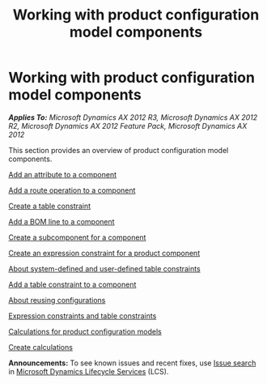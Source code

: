 ﻿---
title: Working with product configuration model components
TOCTitle: Working with product configuration model components
ms:assetid: 4a43fa3c-a528-499c-8840-80f631a5c90b
ms:mtpsurl: https://technet.microsoft.com/en-us/library/Hh351819(v=AX.60)
ms:contentKeyID: 36676385
ms.date: 04/18/2014
mtps_version: v=AX.60
f1_keywords:
- component
- products
- product
- configuration model
- model components
---

# Working with product configuration model components 


_**Applies To:** Microsoft Dynamics AX 2012 R3, Microsoft Dynamics AX 2012 R2, Microsoft Dynamics AX 2012 Feature Pack, Microsoft Dynamics AX 2012_

This section provides an overview of product configuration model components.

[Add an attribute to a component](add-an-attribute-to-a-component.md)

[Add a route operation to a component](add-a-route-operation-to-a-component.md)

[Create a table constraint](create-a-table-constraint.md)

[Add a BOM line to a component](add-a-bom-line-to-a-component.md)

[Create a subcomponent for a component](create-a-subcomponent-for-a-component.md)

[Create an expression constraint for a product component](create-an-expression-constraint-for-a-product-component.md)

[About system-defined and user-defined table constraints](about-system-defined-and-user-defined-table-constraints.md)

[Add a table constraint to a component](add-a-table-constraint-to-a-component.md)

[About reusing configurations](about-reusing-configurations.md)

[Expression constraints and table constraints](expression-constraints-and-table-constraints.md)

[Calculations for product configuration models](calculations-for-product-configuration-models.md)

[Create calculations](create-calculations.md)

  
**Announcements:** To see known issues and recent fixes, use [Issue search](http://go.microsoft.com/fwlink/?linkid=389258) in [Microsoft Dynamics Lifecycle Services](http://go.microsoft.com/fwlink/?linkid=306505) (LCS).

